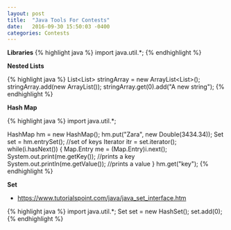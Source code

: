 ```yaml
---
layout: post
title:  "Java Tools For Contests"
date:   2016-09-30 15:50:03 -0400
categories: Contests
---
```

**Libraries**
{% highlight java %}
import java.util.*;
{% endhighlight %}


**Nested Lists**

{% highlight java %}
List<List<String>> stringArray = new ArrayList<List<String>>();
stringArray.add(new ArrayList<String>());
stringArray.get(0).add("A new string");
{% endhighlight %}


**Hash Map**

{% highlight java %}
import java.util.*;

HashMap hm = new HashMap();
hm.put("Zara", new Double(3434.34));
Set set = hm.entrySet(); //set of keys
Iterator itr = set.iterator();
while(i.hasNext()) {
   Map.Entry me = (Map.Entry)i.next();
   System.out.print(me.getKey()); //prints a key
   System.out.println(me.getValue()); //prints a value
}
hm.get("key");
{% endhighlight %}


**Set**
- https://www.tutorialspoint.com/java/java_set_interface.htm

{% highlight java %}
import java.util.*;
Set<Integer> set = new HashSet<Integer>();
set.add(0);
{% endhighlight %}
